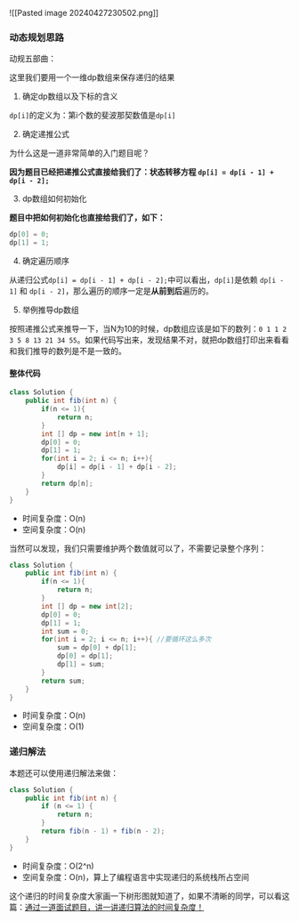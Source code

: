 ![[Pasted image 20240427230502.png]]

### 动态规划思路

动规五部曲：

这里我们要用一个一维dp数组来保存递归的结果

1. 确定dp数组以及下标的含义

`dp[i]`的定义为：第i个数的斐波那契数值是`dp[i]`

2. 确定递推公式

为什么这是一道非常简单的入门题目呢？

**因为题目已经把递推公式直接给我们了：状态转移方程 `dp[i] = dp[i - 1] + dp[i - 2];`**

3. dp数组如何初始化

**题目中把如何初始化也直接给我们了，如下：**

```java
dp[0] = 0;
dp[1] = 1;
```

4. 确定遍历顺序

从递归公式`dp[i] = dp[i - 1] + dp[i - 2];`中可以看出，`dp[i]`是依赖 `dp[i - 1]` 和 `dp[i - 2]`，那么遍历的顺序一定是**从前到后**遍历的。

5. 举例推导dp数组

按照递推公式来推导一下，当N为10的时候，dp数组应该是如下的数列：`0 1 1 2 3 5 8 13 21 34 55`。如果代码写出来，发现结果不对，就把dp数组打印出来看看和我们推导的数列是不是一致的。

#### 整体代码

```java
class Solution {
    public int fib(int n) {
        if(n <= 1){
            return n;
        }
        int [] dp = new int[n + 1];
        dp[0] = 0;
        dp[1] = 1;
        for(int i = 2; i <= n; i++){
            dp[i] = dp[i - 1] + dp[i - 2];
        }
        return dp[n];
    }
}
```

- 时间复杂度：O(n)
- 空间复杂度：O(n)

当然可以发现，我们只需要维护两个数值就可以了，不需要记录整个序列：

```java
class Solution {
    public int fib(int n) {
        if(n <= 1){
            return n;
        }
        int [] dp = new int[2];
        dp[0] = 0;
        dp[1] = 1;
        int sum = 0;
        for(int i = 2; i <= n; i++){ //要循环这么多次
            sum = dp[0] + dp[1];
            dp[0] = dp[1];
            dp[1] = sum;
        }
        return sum;
    }
}
```

- 时间复杂度：O(n)
- 空间复杂度：O(1)

### 递归解法

本题还可以使用递归解法来做：

```java
class Solution {
    public int fib(int n) {
        if (n <= 1) {
            return n;
        }
        return fib(n - 1) + fib(n - 2);
    }
}
```

- 时间复杂度：O(2^n)
- 空间复杂度：O(n)，算上了编程语言中实现递归的系统栈所占空间

这个递归的时间复杂度大家画一下树形图就知道了，如果不清晰的同学，可以看这篇：[通过一道面试题目，讲一讲递归算法的时间复杂度！](https://programmercarl.com/%E5%89%8D%E5%BA%8F/%E9%80%9A%E8%BF%87%E4%B8%80%E9%81%93%E9%9D%A2%E8%AF%95%E9%A2%98%E7%9B%AE%EF%BC%8C%E8%AE%B2%E4%B8%80%E8%AE%B2%E9%80%92%E5%BD%92%E7%AE%97%E6%B3%95%E7%9A%84%E6%97%B6%E9%97%B4%E5%A4%8D%E6%9D%82%E5%BA%A6%EF%BC%81.html)

